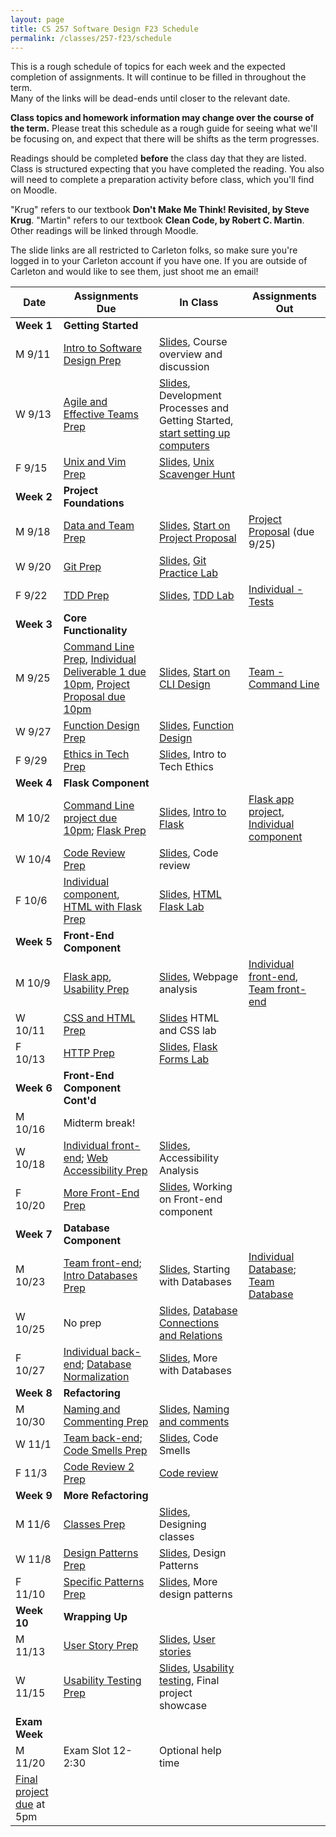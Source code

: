```yaml
---
layout: page
title: CS 257 Software Design F23 Schedule
permalink: /classes/257-f23/schedule
---
```


This is a rough schedule of topics for each week and the expected completion of assignments.
It will continue to be filled in throughout the term.  
Many of the links will be dead-ends until closer to the relevant date.

**Class topics and homework information may change over the course of the term.** Please treat this schedule as a rough guide for seeing what we'll be focusing on, and expect that there will be shifts as the term progresses.

Readings should be completed **before** the class day that they are listed. Class is structured expecting that you have completed the reading. You also will need to complete a preparation activity before class, which you'll find on Moodle.

"Krug" refers to our textbook **Don't Make Me Think! Revisited, by Steve Krug**.
"Martin" refers to our textbook **Clean Code, by Robert C. Martin**.
Other readings will be linked through Moodle.

The slide links are all restricted to Carleton folks, so make sure you're logged in to your Carleton account if you have one. If you are outside of Carleton and would like to see them, just shoot me an email!

| Date	| Assignments Due	| In Class |	Assignments Out |
| ------- | --------------- | ------------- | -------------- |
| **Week 1** | **Getting Started** |  | |
| M 9/11 | [Intro to Software Design Prep](intro-prep) | [Slides](https://docs.google.com/presentation/d/1LFuhfgYjtt_GNmScMJd6nPsLEJXEe0CyLWqeJUnfMac/edit?usp=sharing), Course overview and discussion|  |
| W 9/13 | [Agile and Effective Teams Prep](agile-prep) | [Slides](https://docs.google.com/presentation/d/1bBsh29BrxkzVAZoru1DOlO4hlOpbVbinazsyxKZcEpA/edit?usp=sharing),<br> Development Processes and Getting Started, [start setting up computers](getting-started) |  |
| F 9/15 | [Unix and Vim Prep](unix-prep) | [Slides](https://docs.google.com/presentation/d/1D3yceSuuvn4pOi1Jv1EI9bAVPeFr4BNcma1DR759rlg/edit?usp=sharing), [Unix Scavenger Hunt](unix-scavenger-hunt) | |
| **Week 2** | **Project Foundations** | | |
| M 9/18 | [Data and Team Prep](data-prep) |[Slides](https://docs.google.com/presentation/d/14SS7Sosx14k6MdEqrY098rnQ1us_dkvn34gStr_TSpc/edit?usp=sharing), [Start on Project Proposal](lab-proposal) | [Project Proposal](project-proposal) (due 9/25) | 
| W 9/20 | [Git Prep](git-prep) | [Slides](https://docs.google.com/presentation/d/1ZDjE_2fRp9pdRFsPdEb927P54UnjPFI4SWHHxrRp0K4/edit?usp=sharing), [Git Practice Lab](lab-git) | |
| F 9/22 | [TDD Prep](tdd-prep) | [Slides](https://docs.google.com/presentation/d/1zY6ODM1crlc-7BmQe4m_O-gRo8xIbJl93wYkkvhz1M4/edit?usp=sharing), [TDD Lab](tdd)  |[Individual - Tests](project-1-ind) |
| **Week 3** | **Core Functionality** | | |
| M 9/25 |[Command Line Prep](cl-prep), [Individual Deliverable 1 due 10pm](project-1-ind),   [Project Proposal due 10pm](project-proposal) | [Slides](https://docs.google.com/presentation/d/1cpOU-Px-wd-UXTt_oWhwiQJuvPmXfW4uN0Jvnf_0-Z4/edit?usp=sharing), [Start on CLI Design](command-line-design) | [Team - Command Line](project-command-line)  |
| W 9/27 | [Function Design Prep](function-prep) | [Slides](https://docs.google.com/presentation/d/1qwIJMZHBjy3i4IPeAv3Lr3RD6bBnyDUnFbbvath64Oc/edit?usp=sharing), [Function Design](lab-functions.pdf) | |
| F 9/29 | [Ethics in Tech Prep](ethics-prep) | [Slides](https://docs.google.com/presentation/d/1shOkRg_LwuJlMi6wrQsaPKkUfnoq5qJeFngoUCDcSWM/edit?usp=sharing), Intro to Tech Ethics | |
| **Week 4** | **Flask Component** | | |
| M 10/2 | [Command Line project due 10pm](project-command-line); [Flask Prep](flask-prep)| [Slides](https://docs.google.com/presentation/d/1lPFxIJ6wNdXLHcjc7ElNGbar0MNey5EnLLzSl6fRowc/edit?usp=sharing), [Intro to Flask](flask-intro) | [Flask app project](project-2-flask), [Individual component](project-2-ind) |
| W 10/4 | [Code Review Prep](code-review-prep) | [Slides](https://docs.google.com/presentation/d/14pbPF3j-r0Rpkiw-vsXKub8bo6tpnMgrcLEOC5uwTG0/edit?usp=sharing), Code review | |
| F 10/6 | [Individual component](project-2-ind), [HTML with Flask Prep](html-prep) | [Slides](https://docs.google.com/presentation/d/10EauXf92VA_Nm45eU-a90KSZkDdJ9BIuPtOfx4GRYww/edit?usp=sharing), [HTML Flask Lab](flask-html) | |
| **Week 5** | **Front-End Component** | | |
| M 10/9 | [Flask app](project-2-flask), [Usability Prep](web-usability-prep) | [Slides](https://docs.google.com/presentation/d/1nBTfSScR78FG-fQDXJRkxt8y_n1Uopxa_93IPm42yLM/edit?usp=sharing), Webpage analysis | [Individual front-end](project-3-ind), [Team front-end](project-3-front-end)|
| W 10/11 | [CSS and HTML Prep](css-html-prep) | [Slides](https://docs.google.com/presentation/d/1WXX5Du6ne9zKch2yA1ktsF58-cHDpsBwOKaPWqCQTY8/edit?usp=sharing,) HTML and CSS lab | |
| F 10/13 | [HTTP Prep](http-prep) | [Slides](https://docs.google.com/presentation/d/1QzKPoYFDKXAY9YWHS3rMXXhpWkd7v_2GhBfzJ4vlamg/edit?usp=sharing), [Flask Forms Lab](flask-form) | |
| **Week 6** | **Front-End Component Cont'd** | | |
| M 10/16 | Midterm break! | | |
| W 10/18 |[Individual front-end](project-3-ind); [Web Accessibility Prep](accessibility-prep) | [Slides](https://docs.google.com/presentation/d/1KKJFO7i4octKryn0dO-khlOWnyV4jI0-qJ0CeYqGlKU/edit?usp=sharing), Accessibility Analysis | |
| F 10/20 | [More Front-End Prep](more-front-prep) | [Slides](https://docs.google.com/presentation/d/1G99Gp1SeRTvc1irBqtKDjB7Tdj_MqY0xriXZOMP6F-w/edit?usp=sharing), Working on Front-end component | |
| **Week 7** | **Database Component** | | |
| M 10/23 | [Team front-end](project-3-front-end); [Intro Databases Prep](intro-database-prep) | [Slides](https://docs.google.com/presentation/d/1TGEyy1nyyrgNHHrrqISYIiPnnsBnCCoGK-va2Bf7OVo/edit?usp=sharing), Starting with Databases | [Individual Database](project-4-ind); [Team Database](project-4-backend)|
| W 10/25 | No prep |[Slides](https://docs.google.com/presentation/d/1eDIyGAgtkJ5GpBD2N8NWNJmtE8uX7GPWamWFhfsXgRw/edit?usp=sharing), [Database Connections and Relations](psycopg2)  | |
| F 10/27 | [Individual back-end](project-4-ind); [Database Normalization](normalization-prep) | [Slides](https://docs.google.com/presentation/d/1nbsisszRxCRLL6J8OWtnRuo_G888GLDAB5sBXbFC8HQ/edit?usp=sharing), More with Databases | |
| **Week 8** | **Refactoring** | | |
| M 10/30 | [Naming and Commenting Prep](naming-prep) | [Slides](https://docs.google.com/presentation/d/1XVbCCYVVdYCnpjbCTnmdRbLWiRk70lgja1ToElQ9y28/edit?usp=sharing), [Naming and comments](https://docs.google.com/document/d/17oI-pCdvU2ICfR14rQbEbVLrZdhzQvPp4CSt_qmtXNs/edit?usp=sharing) | |
| W 11/1 | [Team back-end](project-4-backend); [Code Smells Prep](code-smells-prep) | [Slides](https://docs.google.com/presentation/d/1ItHmeYbHCQbdK9oeLGv0rpGbJ544Zw3gFcHyReTSbXg/edit?usp=sharing), Code Smells | |
| F 11/3 | [Code Review 2 Prep](review-2-prep) | [Code review](https://docs.google.com/document/d/14XSNJiFra4qo2RKNFcvgE5eRlLiUNyHS-X55gtiRHjk/edit?usp=sharing) | |
| **Week 9** | **More Refactoring**
| M 11/6 | [Classes Prep](classes-prep) | [Slides](https://docs.google.com/presentation/d/17ybKfyvQnjybvtLWWlwMatwNoP2F-Md7xRdDTcfoDEk/edit?usp=sharing), Designing classes | |
| W 11/8 | [Design Patterns Prep](patterns-prep) | [Slides](https://docs.google.com/presentation/d/1zZSa5M73PbKpZmF2FHKcSX7h7vyac5JQGmHFY1yRbQE/edit?usp=sharing), Design Patterns | |
| F 11/10 | [Specific Patterns Prep](more-patterns-prep) | [Slides](https://docs.google.com/presentation/d/1VJ9HunHLnyhoDGk2Ul0hgR8Vpw4hXyaykrNk1bbguK0/edit?usp=sharing), More design patterns | |
| **Week 10** | **Wrapping Up** | | |
| M 11/13 | [User Story Prep](user-stories-prep) | [Slides](https://docs.google.com/presentation/d/10sh8e3eVUS8UJ3j0j5q8Y08pXSK9CFmeom7liMahxhg/edit?usp=sharing), [User stories](https://docs.google.com/document/d/10skIpunG7DqVl95JcwhzcgapS85rneG9tflb7XZBRTo/edit?usp=sharing) | |
| W 11/15 | [Usability Testing Prep](usability-prep) | [Slides](https://docs.google.com/presentation/d/1W5eZLf_gBCYj797tdKL4ku2Ws4_EG0cqYC_JUq5VNzQ/edit?usp=sharing), [Usability testing](https://docs.google.com/document/d/167KzdJLn9OehrfxzPmUA9xB4zunkNrkrBJB40GsDlBk/edit?usp=drive_link), Final project showcase | |
| **Exam Week** | | |
| M 11/20 | Exam Slot 12-2:30 | Optional help time | |
| [Final project due](project-final) at 5pm | | |

